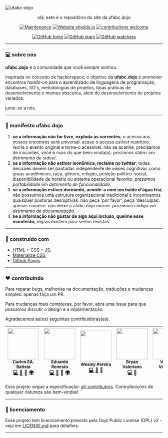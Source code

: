 ![ufabc-dojo](https://i.imgur.com/VG8GxxI.jpg)

<p align="center">
olá, este é o repositório do site da  ufabc.dojo
<p/>

<p align="center"

[![Maintenance](https://img.shields.io/badge/Maintained%3F-yes-green.svg)](http://ufabcdojo.me)
[![Website shields.io](https://img.shields.io/website-up-down-green-red/http/shields.io.svg)](http://ufabcdojo.me)
[![contributions welcome](https://img.shields.io/badge/contributions-welcome-brightgreen.svg?style=flat)](https://github.com/ufabc-dojo/ufabc-dojo.github.io/issues)
>
<p/>


<p align="center"

[![GitHub forks](https://img.shields.io/github/forks/ufabc-dojo/ufabc-dojo.github.io.svg?style=social&label=Fork&maxAge=2592000)](https://GitHub.com/ufabc-dojo/ufabc-dojo.github.io/network/)
[![GitHub stars](https://img.shields.io/github/stars/ufabc-dojo/ufabc-dojo.github.io.svg?style=social&label=Stars&maxAge=2592000)](https://GitHub.com/ufabc-dojo/ufabc-dojo.github.io/stargazers/)
[![GitHub watchers](https://img.shields.io/github/watchers/ufabc-dojo/ufabc-dojo.github.io.svg?style=social&label=Watch&maxAge=2592000)](https://GitHub.com/ufabc-dojo/ufabc-dojo.github.io/watchers) 
>
</p>

---

### :computer: sobre nós

**ufabc.dojo** é a comunidade que você *sempre* sonhou. 

inspirada no conceito de hackerspace, o objetivo da **ufabc.dojo** é promover encontros *hands-on* para o aprendizado de linguagens de programação, databases, SO's, metodologias de projetos, boas práticas de desenvolvimento e memes obscuros, além do desenvolvimento de projetos variados. 

junte-se a nós.

---

### :notebook: manifesto ufabc.dojo 


1. **se a informação não for livre, exploda as correntes**; o acesso aos nossos encontros será universal. acaso o acesso estiver restritivo, recrie o evento original e torne-o acessível. não se acanhe, precisamos de iniciantes, você é mais do que bem-vinda(o). *prezamos stderr em detrimento de stdout*.  
2. **se a informação não estiver isonômica, reclame no twitter**; todas decisões devem ser pautadas independente de vieses cognitivos como graus acadêmicos, raça, gênero, religião, posição político-social, disponibilidade de horário ou sistema operacional favorito. *prezamos portabilidade em detrimento de funcionalidade*.   
3. **se a informação estiver dormindo, acorde-a com um balde d'água fria**; não possuímos uma estrutura organizacional tradicional e incentivamos quaisquer posturas desruptivas. não peça 'por favor', peça 'desculpas'. apenas comece. não deixe a ufabc.dojo morrer.  *prezamos código em detrimento de documentação*.  
4. **se a informação não gostar de algo aqui incluso, queime esse manifesto**; regras existem para serem revistas.

---



### :wrench: construído com

- HTML + CSS + JS;
- [Materialize CSS](https://materializecss.com/);
- [Github Pages](https://pages.github.com/).

---

### :hearts: contribuindo

Para reparar bugs, melhorias na documentação, traduções e mudanças simples: apenas faça um PR. <br/>

Para mudanças mais complexas, por favor, abra uma issue para que possamos discutir o design e a implementação. <br/>

Agradecemos as(os) seguintes contribuidoras(es). <br/>

| [<img src="https://avatars0.githubusercontent.com/u/32149699" width="100px;"/><br /><sub><b>Carlos EA. Batista</b></sub>](https://github.com/el-unicorn)<br />[💻](http://github.com/ufabc-dojo/ufabc-dojo.github.io/commits?author=el-unicorn "Code") [📖](http://github.com/ufabc-dojo/ufabc-dojo.github.io/commits?author=el-unicorn "Documentation") 🎨 :earth_africa: | [<img src="https://avatars1.githubusercontent.com/u/3143235?s=400&v=4" width="100px;"/><br /><sub><b>Eduardo Renesto</b></sub>](https://github.com/EduRenesto)<br />[💻](http://github.com/ufabc-dojo/ufabc-dojo.github.io/commits?author=EduRenesto "Code") [📖](http://github.com/ufabc-dojo/ufabc-dojo.github.io/commits?author=EduRenesto "Documentation") :eyes: :earth_africa: | [<img src="https://avatars2.githubusercontent.com/u/26045915?s=400&v=4" width="100px;"/><br /><sub><b>Wesley Pereira</b></sub>](https://github.com/wxnn08)<br /> [💻](http://github.com/ufabc-dojo/ufabc-dojo.github.io/commits?author=wxnn08 "Code") [📖](http://github.com/ufabc-dojo/ufabc-dojo.github.io/commits?author=wxnn08 "Documentation") 🎨 | [<img src="https://avatars0.githubusercontent.com/u/31058593?s=460&v=4" width="100px;"/><br /><sub><b>Bryan Valeriano</b></sub>](https://github.com/BryanValeriano)<br /> 💻 📖 | [<img src="https://avatars0.githubusercontent.com/u/17662742?s=460&v=4" width="100px;"/><br /><sub><b>Vinícius Veronese</b></sub>](https://github.com/Vimerum)<br /> 💻 📖  | [<img src="https://avatars3.githubusercontent.com/u/29442374?s=460&v=4" width="100px;"/><br /><sub><b>Hugo</b></sub>](https://github.com/ohugo)<br /> 📖  
| :---: | :---: | :---: | :---: | :---: | :---: |



Esse projeto segue a especificação: [all-contributors](https://github.com/kentcdodds/all-contributors). Contruibuições de qualquer natureza são bem-vindas!

---

### :page_facing_up: licenciamento 

Esse projeto tem licenciamento previsto pela Dojo Public License (DPL) v2 - veja em [LICENSE.md](https://github.com/ufabc-dojo/ufabc-dojo.github.io/blob/master/LICENSE.md) para detalhes.

---

